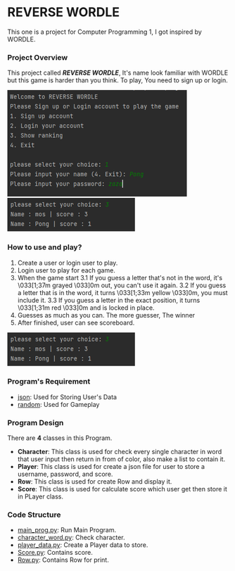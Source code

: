 # REVERSE WORDLE

This one is a project for Computer Programming 1, I got inspired by WORDLE.

### Project Overview

This project called ***REVERSE WORDLE***, It's name look familiar with WORDLE but this game is harder than you think.
To play, You need to sign up or login.

![REVERSE WORDLE Console Screen](image/console_image1.png)
![REVERSE WORDLE Console Screen](image/console_image2.png)

### How to use and play?
1. Create a user or login user to play.
2. Login user to play for each game.
3. When the game start
    3.1 If you guess a letter that's not in the word, it's \033[1;37m grayed \033]0m out, you can't use it again.
    3.2 If you guess a letter that is in the word, it turns \033[1;33m yellow \033]0m, you must include it.
    3.3 If you guess a letter in the exact position, it turns \033[1;31m red \033]0m and is locked in place.
4. Guesses as much as you can. The more guesser, The winner
5. After finished, user can see scoreboard.

![REVERSE WORDLE Console Screen](image/console_image2.png)

### Program's Requirement
* [json](https://docs.python.org/3/library/json.html?highlight=json#module-json): Used for Storing User's Data
* [random](https://docs.python.org/3/library/random.html): Used for Gameplay

### Program Design
There are **4** classes in this Program.
* **Character**: This class is used for check every single character in word that user input then return in from of color, also make a list to contain it.
* **Player**: This class is used for create a json file for user to store a username, password, and score.
* **Row**: This class is used for create Row and display it.
* **Score**: This class is used for calculate score which user get then store it in PLayer class.

### Code Structure
* [main_prog.py](main_prog.py): Run Main Program.
* [character_word.py](character_word.py): Check character.
* [player_data.py](player_data.py): Create a Player data to store.
* [Score.py](score.py): Contains score.
* [Row.py](row.py): Contains Row for print.

